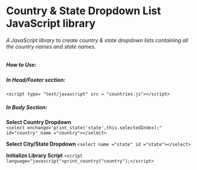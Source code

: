# Country & State Dropdown List JavaScript library
###### A JavaScript library to create country &amp; state dropdown lists containing all the country names and state names.

##### How to Use:

##### In Head/Footer section:
`<script type= "text/javascript" src = "countries.js"></script>`

##### In Body Section:

**Select Country Dropdown**  
`<select onchange="print_state('state',this.selectedIndex);" id="country" name ="country"></select>`

**Select City/State Dropdown**
`<select name ="state" id ="state"></select>`

**Initialize Library Script**
`<script language="javascript">print_country("country");</script>`
